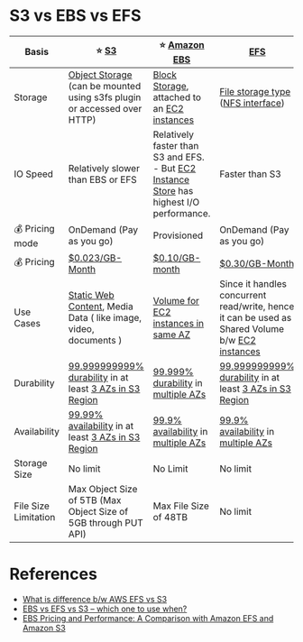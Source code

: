 
# S3 vs EBS vs EFS 

| Basis                   | :star: [S3](3_S3ObjectStorage/Readme.md)                                                                                                                                         | :star: [Amazon EBS](1_BlockStorageTypes/AmazonEBS/Readme.md)                                                                                                     | [EFS](2_FileStorageTypes/AmazonEFS.md)                                                                                                                           |
|-------------------------|----------------------------------------------------------------------------------------------------------------------------------------------------------------------------------|------------------------------------------------------------------------------------------------------------------------------------------------------------------|------------------------------------------------------------------------------------------------------------------------------------------------------------------|
| Storage                 | [Object Storage](3_S3ObjectStorage) (can be mounted using s3fs plugin or accessed over HTTP)                                                                                     | [Block Storage](1_BlockStorageTypes), attached to an [EC2 instances](../2_Compute/AmazonEC2/Readme.md)                                                   | [File storage type](2_FileStorageTypes) ([NFS interface](Network-Protocols.md))                                                                                  |
| IO Speed                | Relatively slower than EBS or EFS                                                                                                                                                | Relatively faster than S3 and EFS. <br/>- But [EC2 Instance Store](1_BlockStorageTypes/AmazonEC2InstanceStore.md) has highest I/O performance.                   | Faster than S3                                                                                                                                                   |
| :moneybag: Pricing mode | OnDemand (Pay as you go)                                                                                                                                                         | Provisioned                                                                                                                                                      | OnDemand (Pay as you go)                                                                                                                                         |
| :moneybag: Pricing      | [$0.023/GB-Month](https://aws.amazon.com/s3/pricing/)                                                                                                                            | [$0.10/GB-month](https://aws.amazon.com/ebs/pricing/)                                                                                                            | [$0.30/GB-Month](https://aws.amazon.com/efs/pricing/)                                                                                                            |
| Use Cases               | [Static Web Content](../0_UseCaseDesigns/WebsiteSiteUsingCloudFront&S3.md), Media Data ( like image, video, documents )                                               | [Volume for EC2 instances in same AZ](../2_Compute/AmazonEC2/Readme.md)                                                                                  | Since it handles concurrent read/write, hence it can be used as Shared Volume b/w [EC2 instances](../2_Compute/AmazonEC2/Readme.md)                      |
| Durability              | [99.999999999% durability](https://github.com/Anshul619/HLD-System-Designs/blob/main/3_Databases/1_ACID-Transactions/Durability.md) in at least [3 AZs in S3 Region](../AWS-Global-Architecture-Region-AZ.md)                  | [99.999% durability](https://github.com/Anshul619/HLD-System-Designs/blob/main/3_Databases/1_ACID-Transactions/Durability.md) in [multiple AZs](../AWS-Global-Architecture-Region-AZ.md)                       | [99.999999999% durability](https://github.com/Anshul619/HLD-System-Designs/blob/main/3_Databases/1_ACID-Transactions/Durability.md) in at least [3 AZs in S3 Region](../AWS-Global-Architecture-Region-AZ.md)  |
| Availability            | [99.99% availability](https://github.com/Anshul619/HLD-System-Designs/blob/main/7a_HighAvailability/Readme.md#power-of-9s) in at least [3 AZs in S3 Region](../AWS-Global-Architecture-Region-AZ.md) | [99.9% availability](https://github.com/Anshul619/HLD-System-Designs/blob/main/7a_HighAvailability/Readme.md#power-of-9s) in [multiple AZs](../AWS-Global-Architecture-Region-AZ.md) | [99.9% availability](https://github.com/Anshul619/HLD-System-Designs/blob/main/7a_HighAvailability/Readme.md#power-of-9s) in [multiple AZs](../AWS-Global-Architecture-Region-AZ.md) |
| Storage Size            | No limit                                                                                                                                                                         | No Limit                                                                                                                                                         | No limit                                                                                                                                                         |
| File Size Limitation    | Max Object Size of 5TB (Max Object Size of 5GB through PUT API)                                                                                                                  | Max File Size of 48TB                                                                                                                                            | No limit                                                                                                                                                         |

# References
- [What is difference b/w AWS EFS vs S3](https://stackoverflow.com/questions/29573142/what-is-difference-between-aws-efs-and-s3)
- [EBS vs EFS vs S3 – which one to use when?](https://www.justaftermidnight247.com/insights/ebs-efs-and-s3-when-to-use-awss-three-storage-solutions/)
- [EBS Pricing and Performance: A Comparison with Amazon EFS and Amazon S3](https://cloud.netapp.com/blog/ebs-efs-amazons3-best-cloud-storage-system)
